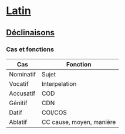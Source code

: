 # [Latin](/fr/langues/latin/)
## [Déclinaisons](/fr/langues/latin/declinaisons/)
### Cas et fonctions

| Cas       | Fonction                 |
| --------- | ------------------------ |
| Nominatif | Sujet                    |
| Vocatif   | Interpelation            |
| Accusatif | COD                      |
| Génitif   | CDN                      |
| Datif     | COI/COS                  |
| Ablatif   | CC cause, moyen, manière |